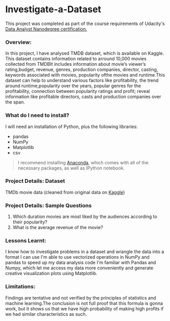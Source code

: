 # Investigate-a-Dataset
This project was completed as part of the course requirements of Udacity's [Data Analyst Nanodegree certification.](https://www.udacity.com/course/data-analyst-nanodegree--nd002)

### Overview: ###
In this project, I have analysed TMDB dataset, which is available on Kaggle. This dataset contains information related to arround 10,000 movies collected from TMDBIt includes information about movie’s viewer’s rating,budget, revenue, genres, production companies, director, casting, keywords associated with movies, popularity ofthe movies and runtime.This dataset can help to understand various factors like profitability, the trend around runtime,popularity over the years, popular genres for the profitability, connection between popularity
ratings and profit; reveal information like profitable directors, casts and production companies over the span.

### What do I need to install? ###
I will need an installation of Python, plus the following libraries:
* pandas
* NumPy
* Matplotlib
* csv
> I recommend installing [Anaconda](https://www.anaconda.com/products/individual), which comes with all of the necessary packages, as well as IPython notebook.

### Project Details: Dataset ###
TMDb movie data (cleaned from original data on [Kaggle](https://www.kaggle.com/tmdb/tmdb-movie-metadata))

### Project Details: Sample Questions ###
1. Which duration movies are most liked by the audiences according to their popularity?
2. What is the average revenue of the movie?

### Lessons Learnt: ###
I know how to investigate problems in a dataset and wrangle the data into a format I can use
I'm able to use vectorized operations in NumPy and pandas to speed up my data analysis code
I'm familiar with Pandas and Numpy, which let me access my data more conveniently and generate creative visualization plots using Matplotlib.

### Limitations: ###
Findings are tentative and not verified by the principles of statistics and machine learning.The conclusion is not full proof that this formula is gonna work, but it shows us that we have high probability of making high profits if we had similar characteristics as such.
